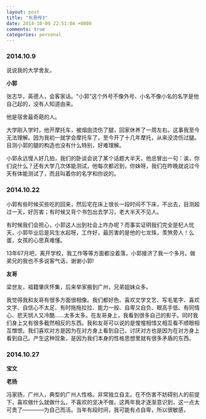 ```yaml
---
layout: post
title: "东哥传3"
date: 2014-10-09 22:51:04 +0800
comments: true
categories: personal
---
```

### 2014.10.9
说说我的大学舍友。  

**小郭**  

张志华，英德人，会客家话。“小郭”这个外号不像外号、小名不像小名的名字是他自己起的，没有人知道由来。  

他是宿舍最奇葩的人。  

大学刚入学时，他开摩托车，被烟囱烫伤了腿，回家休养了一周左右。这事我至今无法理解。因为我初一就学会摩托车了，至今开了十几年摩托，从来没烫伤过腿。目测小郭的腿的构造也没有什么特别，好难理解。  

小郭永远慢人好几拍，我们的卧谈会说了某个话题大半天，他总冒出一句：诶，你们说什么？还有大学几次体能测试，他每次都迟到，你妹呀，我们在昨晚就说过今天有体能测试了，而且叫着你的名字和你说的。  

### 2014.10.22

小郭有些时候买些吃的回来，然后宅在床上很长一段时间不下床，不出去，目测超过一天，好厉害；有时候又背个书包出去学习，老大半天不见人。  

有时候我们会担心，小郭这人出到社会上咋办呢？而事实证明我们完全是杞人忧天，小郭毕业后是风生水起呀，工作好，最厉害的是他的七龙珠，羡煞旁人！么蛋，女孩的心思真难懂。  

13年67月吧，离开学校，我工作等等方面都没着落，小郭接济了我一个多月。做弟兄的我也不多说客气话，谢谢小郭!  

**友哥**  

梁世友，祖籍肇庆怀集，后来举家搬到广州，兄弟姐妹众多。  

我觉得我和友哥有很多方面很相像。我们都好色、喜欢文学文艺、写毛笔字、喜欢文字、自信心不太足、有时拖拖拉拉、能力一般、自卑又自负、眼高手低、有同情心、悲天悯人又冷酷……太多太多。在友哥身上，我看到很多自己的影子。同时我们身上又有很多截然相反的东西。我和友哥可以说的是惺惺相惜又相互看不顺眼相互憎恨。我们喜欢对方是因为在对方身上看到自己，讨厌对方也是因为在对方身上看到自己。产生这种现象，是因为我们本身的性格思想里就有很多矛盾的东西。

### 2014.10.27

**宝文**

**老扬**

冯家扬，广州人，典型的广州人性格。非常独立自主。在不伤害不妨碍别人的前提下，喜欢做什么就做什么，不喜欢的坚决不做。这两年我才逐渐意识到，这一点太可贵了————为自己而活。当年有段时间，我可能有点自卑，所以很敏感，
